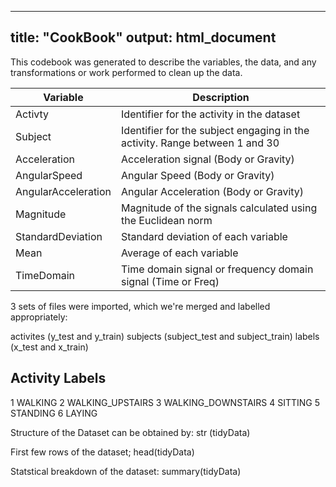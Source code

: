 
---
title: "CookBook"
output: html_document
---

This codebook was generated to describe the variables, the data, and any transformations or work performed to clean up the data.

Variable              | Description
-------------         | -------------
Activty               | Identifier for the activity in the dataset
Subject               | Identifier for the subject engaging in the activity. Range between 1 and 30
Acceleration          | Acceleration signal (Body or Gravity)
AngularSpeed          | Angular Speed (Body or Gravity)
AngularAcceleration   | Angular Acceleration (Body or Gravity)
Magnitude             | Magnitude of the signals calculated using the Euclidean norm
StandardDeviation     | Standard deviation of each variable
Mean                  | Average of each variable 
TimeDomain            | Time domain signal or frequency domain signal (Time or Freq)  

3 sets of files were imported, which we're merged and labelled appropriately:

activites (y_test and y_train)
subjects (subject_test and subject_train)
labels (x_test and x_train)



Activity Labels
---------------

1 WALKING
2 WALKING_UPSTAIRS
3 WALKING_DOWNSTAIRS
4 SITTING
5 STANDING
6 LAYING

Structure of the Dataset can be obtained by: str (tidyData)

First few rows of the dataset; head(tidyData)

Statstical breakdown of the dataset: summary(tidyData)
